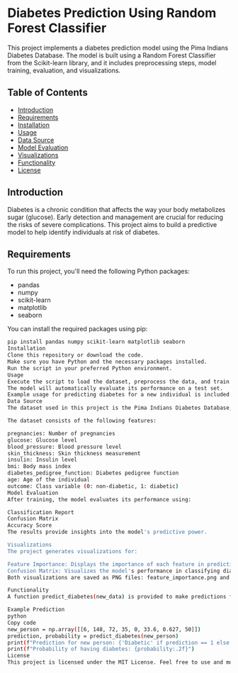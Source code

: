 # Diabetes Prediction Using Random Forest Classifier

This project implements a diabetes prediction model using the Pima Indians Diabetes Database. The model is built using a Random Forest Classifier from the Scikit-learn library, and it includes preprocessing steps, model training, evaluation, and visualizations.

## Table of Contents
- [Introduction](#introduction)
- [Requirements](#requirements)
- [Installation](#installation)
- [Usage](#usage)
- [Data Source](#data-source)
- [Model Evaluation](#model-evaluation)
- [Visualizations](#visualizations)
- [Functionality](#functionality)
- [License](#license)

## Introduction

Diabetes is a chronic condition that affects the way your body metabolizes sugar (glucose). Early detection and management are crucial for reducing the risks of severe complications. This project aims to build a predictive model to help identify individuals at risk of diabetes.

## Requirements

To run this project, you'll need the following Python packages:
- pandas
- numpy
- scikit-learn
- matplotlib
- seaborn

You can install the required packages using pip:

```bash
pip install pandas numpy scikit-learn matplotlib seaborn
Installation
Clone this repository or download the code.
Make sure you have Python and the necessary packages installed.
Run the script in your preferred Python environment.
Usage
Execute the script to load the dataset, preprocess the data, and train the model.
The model will automatically evaluate its performance on a test set.
Example usage for predicting diabetes for a new individual is included at the end of the script.
Data Source
The dataset used in this project is the Pima Indians Diabetes Database, which can be found here.

The dataset consists of the following features:

pregnancies: Number of pregnancies
glucose: Glucose level
blood_pressure: Blood pressure level
skin_thickness: Skin thickness measurement
insulin: Insulin level
bmi: Body mass index
diabetes_pedigree_function: Diabetes pedigree function
age: Age of the individual
outcome: Class variable (0: non-diabetic, 1: diabetic)
Model Evaluation
After training, the model evaluates its performance using:

Classification Report
Confusion Matrix
Accuracy Score
The results provide insights into the model's predictive power.

Visualizations
The project generates visualizations for:

Feature Importance: Displays the importance of each feature in predicting diabetes.
Confusion Matrix: Visualizes the model's performance in classifying diabetes outcomes.
Both visualizations are saved as PNG files: feature_importance.png and confusion_matrix.png.

Functionality
A function predict_diabetes(new_data) is provided to make predictions for new input data. An example of how to use this function is included in the script.

Example Prediction
python
Copy code
new_person = np.array([[6, 148, 72, 35, 0, 33.6, 0.627, 50]])
prediction, probability = predict_diabetes(new_person)
print(f"Prediction for new person: {'Diabetic' if prediction == 1 else 'Not Diabetic'}")
print(f"Probability of having diabetes: {probability:.2f}")
License
This project is licensed under the MIT License. Feel free to use and modify it as needed.